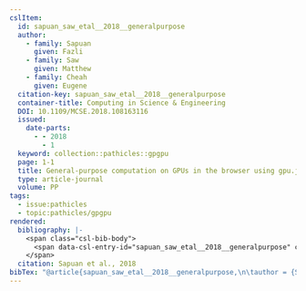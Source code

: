 ```yaml
---
cslItem:
  id: sapuan_saw_etal__2018__generalpurpose
  author:
    - family: Sapuan
      given: Fazli
    - family: Saw
      given: Matthew
    - family: Cheah
      given: Eugene
  citation-key: sapuan_saw_etal__2018__generalpurpose
  container-title: Computing in Science & Engineering
  DOI: 10.1109/MCSE.2018.108163116
  issued:
    date-parts:
      - - 2018
        - 1
  keyword: collection::pathicles::gpgpu
  page: 1-1
  title: General-purpose computation on GPUs in the browser using gpu.js
  type: article-journal
  volume: PP
tags:
  - issue:pathicles
  - topic:pathicles/gpgpu
rendered:
  bibliography: |-
    <span class="csl-bib-body">
      <span data-csl-entry-id="sapuan_saw_etal__2018__generalpurpose" class="csl-entry">Sapuan, F., Saw, M., &#38; Cheah, E. 2018. General-purpose computation on GPUs in the browser using gpu.js. <i>Computing in Science &#38; Engineering</i>, <i>PP</i>, 1–1. <a href='https://doi.org/10.1109/MCSE.2018.108163116'>https://doi.org/10.1109/MCSE.2018.108163116</a></span>
    </span>
  citation: Sapuan et al., 2018
bibTex: "@article{sapuan_saw_etal__2018__generalpurpose,\n\tauthor = {Sapuan, Fazli and Saw, Matthew and Cheah, Eugene},\n\tjournal = {Computing in Science & Engineering},\n\tyear = {2018},\n\tmonth = {1},\n\tpages = {1--1},\n\ttitle = {General-purpose computation on {GPUs} in the browser using gpu.js},\n\tvolume = {PP},\n}\n\n"
---
```

